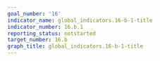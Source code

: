```yaml
---
goal_number: '16'
indicator_name: global_indicators.16-b-1-title
indicator_number: 16.b.1
reporting_status: notstarted
target_number: 16.b
graph_title: global_indicators.16-b-1-title
---
```


